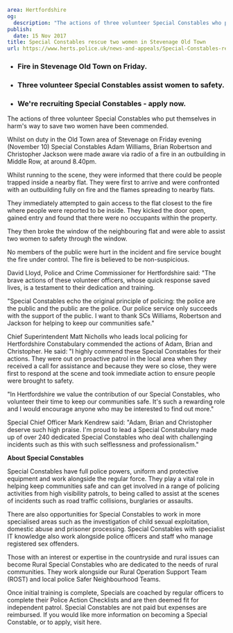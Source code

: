 ```yaml
area: Hertfordshire
og:
  description: "The actions of three volunteer Special Constables who put themselves in harm\u2019s way to save two women have been commended."
publish:
  date: 15 Nov 2017
title: Special Constables rescue two women in Stevenage Old Town
url: https://www.herts.police.uk/news-and-appeals/Special-Constables-rescue-two-women-in-Stevenage-Old-Town-1160E
```

* ### Fire in Stevenage Old Town on Friday.

 * ### Three volunteer Special Constables assist women to safety.

 * ### We're recruiting Special Constables - apply now.

The actions of three volunteer Special Constables who put themselves in harm's way to save two women have been commended.

Whilst on duty in the Old Town area of Stevenage on Friday evening (November 10) Special Constables Adam Williams, Brian Robertson and Christopher Jackson were made aware via radio of a fire in an outbuilding in Middle Row, at around 8.40pm.

Whilst running to the scene, they were informed that there could be people trapped inside a nearby flat. They were first to arrive and were confronted with an outbuilding fully on fire and the flames spreading to nearby flats.

They immediately attempted to gain access to the flat closest to the fire where people were reported to be inside. They kicked the door open, gained entry and found that there were no occupants within the property.

They then broke the window of the neighbouring flat and were able to assist two women to safety through the window.

No members of the public were hurt in the incident and fire service bought the fire under control. The fire is believed to be non-suspicious.

David Lloyd, Police and Crime Commissioner for Hertfordshire said: "The brave actions of these volunteer officers, whose quick response saved lives, is a testament to their dedication and training.

"Special Constables echo the original principle of policing: the police are the public and the public are the police. Our police service only succeeds with the support of the public. I want to thank SCs Williams, Robertson and Jackson for helping to keep our communities safe."

Chief Superintendent Matt Nicholls who leads local policing for Hertfordshire Constabulary commended the actions of Adam, Brian and Christopher. He said: "I highly commend these Special Constables for their actions. They were out on proactive patrol in the local area when they received a call for assistance and because they were so close, they were first to respond at the scene and took immediate action to ensure people were brought to safety.

"In Hertfordshire we value the contribution of our Special Constables, who volunteer their time to keep our communities safe. It's such a rewarding role and I would encourage anyone who may be interested to find out more."

Special Chief Officer Mark Kendrew said: "Adam, Brian and Christopher deserve such high praise. I'm proud to lead a Special Constabulary made up of over 240 dedicated Special Constables who deal with challenging incidents such as this with such selflessness and professionalism."

**About Special Constables**

Special Constables have full police powers, uniform and protective equipment and work alongside the regular force. They play a vital role in helping keep communities safe and can get involved in a range of policing activities from high visibility patrols, to being called to assist at the scenes of incidents such as road traffic collisions, burglaries or assaults.

There are also opportunities for Special Constables to work in more specialised areas such as the investigation of child sexual exploitation, domestic abuse and prisoner processing. Special Constables with specialist IT knowledge also work alongside police officers and staff who manage registered sex offenders.

Those with an interest or expertise in the countryside and rural issues can become Rural Special Constables who are dedicated to the needs of rural communities. They work alongside our Rural Operation Support Team (ROST) and local police Safer Neighbourhood Teams.

Once initial training is complete, Specials are coached by regular officers to complete their Police Action Checklists and are then deemed fit for independent patrol. Special Constables are not paid but expenses are reimbursed. If you would like more information on becoming a Special Constable, or to apply, visit here.

